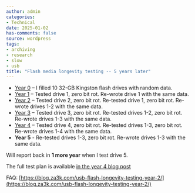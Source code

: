 ```yaml
---
author: admin
categories:
- Technical
date: 2025-01-02
has-comments: false
source: wordpress
tags:
- archiving
- research
- slow
- usb
title: "Flash media longevity testing -- 5 years later"
---
```

-   [Year 0](https://www.reddit.com/r/DataHoarder/comments/e3nb2r/longterm_reliability_testing/) – I filled 10 32-GB Kingston flash drives with random data.
-   [Year 1](https://www.reddit.com/r/DataHoarder/comments/lwgsdr/research_flash_media_longevity_testing_1_year/) – Tested drive 1, zero bit rot. Re-wrote drive 1 with the same data.
-   [Year 2](https://www.reddit.com/r/DataHoarder/comments/tb26cy/flash_media_longevity_testing_2_years_later/) – Tested drive 2, zero bit rot. Re-tested drive 1, zero bit rot. Re-wrote drives 1-2 with the same data.
-   [Year 3](https://www.reddit.com/r/DataHoarder/comments/102razr/flash_media_longevity_testing_3_years_later/) – Tested drive 3, zero bit rot. Re-tested drives 1-2, zero bit rot. Re-wrote drives 1-3 with the same data.
-   [Year 4](https://www.reddit.com/r/DataHoarder/comments/18w3bxw/flash_media_longevity_testing_4_years_later/) – Tested drive 4, zero bit rot. Re-tested drives 1-3, zero bit rot. Re-wrote drives 1-4 with the same data.
-   **Year 5** - Re-tested drives 1-3, zero bit rot. Re-wrote drives 1-3 with the same data.

Will report back in **1 more year** when I test drive 5.

The full test plan is available [in the year 4 blog post](https://blog.za3k.com/flash-media-longevity-testing-4-years-later/)

FAQ: [https://blog.za3k.com/usb-flash-longevity-testing-year-2/](https://blog.za3k.com/usb-flash-longevity-testing-year-2/)
